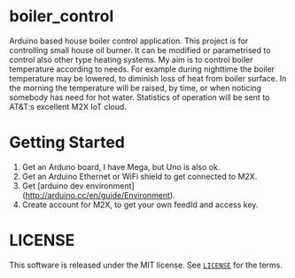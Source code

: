 boiler_control
=====================
Arduino based house boiler control application. This project is for controlling small house oil burner. It can be modified or parametrised to control also other type heating systems. 
My aim is to control boiler temperature according to needs. For example during nighttime the boiler temperature may be lowered, to diminish loss of heat from boiler surface. 
In the morning the temperature will be raised, by time, or when noticing somebody has need for hot water. Statistics of operation will be sent to AT&T:s excellent M2X IoT cloud.

Getting Started
==========================
1. Get an Arduno board, I have Mega, but Uno is also ok.
2. Get an Arduino Ethernet or WiFi shield to get connected to M2X.
3. Get [arduino dev environment] (http://arduino.cc/en/guide/Environment).
4. Create account for M2X, to get your own feedId and access key.



LICENSE
=======

This software is released under the MIT license. See [`LICENSE`](LICENSE) for the terms.